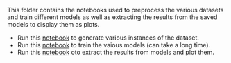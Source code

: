 This folder contains the notebooks used to preprocess the various datasets and train different models as well as extracting the results from the saved models to display them as plots.

- Run this [notebook](https://github.com/ArnolFokam/NER-Annotations-Density-vs-Pre-trained-Models/blob/main/notebooks/cap_training_data.ipynb) to generate various instances of the dataset.
- Run this [notebook](https://github.com/ArnolFokam/NER-Annotations-Density-vs-Pre-trained-Models/blob/main/notebooks/train_ner.ipynb) to train the vaious models (can take a long time).
- Run this [notebook](https://github.com/ArnolFokam/NER-Annotations-Density-vs-Pre-trained-Models/blob/main/notebooks/result_analysis.ipynb) oto extract the results from models and plot them.